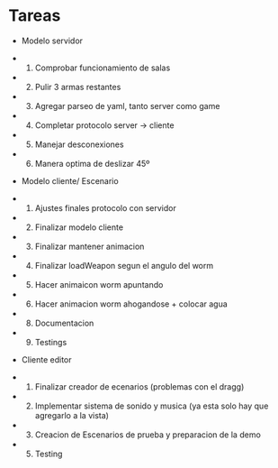 ﻿# Tareas
- Modelo servidor
- 1) Comprobar funcionamiento de salas
- 2) Pulir 3 armas restantes
- 3) Agregar parseo de yaml, tanto server como game
- 4) Completar protocolo server -> cliente
- 5) Manejar desconexiones
- 6) Manera optima de deslizar 45º

- Modelo cliente/ Escenario
- 1) Ajustes finales protocolo con servidor
- 2) Finalizar modelo cliente
- 3) Finalizar mantener animacion
- 4) Finalizar loadWeapon segun el angulo del worm
- 5) Hacer animaicon worm apuntando
- 6) Hacer animacion worm ahogandose + colocar agua
- 8) Documentacion
- 9) Testings

- Cliente editor
- 1) Finalizar creador de ecenarios (problemas con el dragg)
- 2) Implementar sistema de sonido y musica (ya esta solo hay que agregarlo a la vista)
- 3) Creacion de Escenarios de prueba y preparacion de la demo
- 5) Testing
